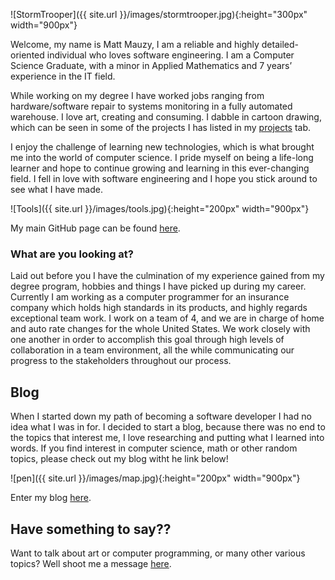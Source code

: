 ![StormTrooper]({{ site.url }}/images/stormtrooper.jpg){:height="300px" width="900px"}  

Welcome, my name is Matt Mauzy, I am a reliable and highly detailed-oriented individual who loves software engineering. I am a Computer Science Graduate, with a minor in Applied Mathematics and 7 years’ experience in the IT field.  

While working on my degree I have worked jobs ranging from hardware/software repair to systems monitoring in a fully automated warehouse.  I love art, creating and consuming. I dabble in cartoon drawing, which can be seen in some of the projects I has listed in my [projects]( https://mrmauzy.github.io/projects/) tab. 

I enjoy the challenge of learning new technologies, which is what brought me into the world of computer science. I pride myself on being a life-long learner and hope to continue growing and learning in this ever-changing field. I fell in love with software engineering and I hope you stick around to see what I have made. 

![Tools]({{ site.url }}/images/tools.jpg){:height="200px" width="900px"}

My main GitHub page can be found [here](https://github.com/mrmauzy).

### What are you looking at? 

Laid out before you I have the culmination of my experience gained from my degree program, hobbies and things I have picked up during my career. Currently I am working as a computer programmer for an insurance company which holds high standards in its products, and highly regards exceptional team work. I work on a team of 4, and we are in charge of home and auto rate changes for the whole United States. We work closely with one another in order to accomplish this goal through high levels of collaboration in a team environment, all the while communicating our progress to the stakeholders throughout our process.    

## Blog  

When I started down my path of becoming a software developer I had no idea what I was in for. I decided to start a blog, because there was no end to the topics that interest me, I love researching and putting what I learned into words. If you find interest in computer science, math or other random topics, please check out my blog witht he link below!  

![pen]({{ site.url }}/images/map.jpg){:height="200px" width="900px"}

Enter my blog [here](https://mrmauzy.github.io/blog).

## Have something to say??

Want to talk about art or computer programming, or many other various topics? Well shoot me a message [here](https://mrmauzy.github.io/contact/).

